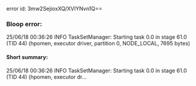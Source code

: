 error id: 3mw2SejioxXQ/XVlYNvn1Q==
### Bloop error:

25/06/18 00:36:26 INFO TaskSetManager: Starting task 0.0 in stage 61.0 (TID 44) (hpomen, executor driver, partition 0, NODE_LOCAL, 7695 bytes)
#### Short summary: 

25/06/18 00:36:26 INFO TaskSetManager: Starting task 0.0 in stage 61.0 (TID 44) (hpomen, executor dr...